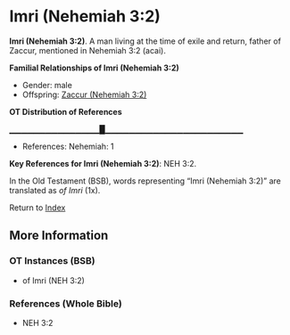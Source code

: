 # Imri (Nehemiah 3:2)
**Imri (Nehemiah 3:2)**. 
A man living at the time of exile and return, father of Zaccur, mentioned in Nehemiah 3:2 (acai). 




**Familial Relationships of Imri (Nehemiah 3:2)**


* Gender: male
* Offspring: [Zaccur (Nehemiah 3:2)](Zaccur.6.md)


**OT Distribution of References**

▁▁▁▁▁▁▁▁▁▁▁▁▁▁▁█▁▁▁▁▁▁▁▁▁▁▁▁▁▁▁▁▁▁▁▁▁▁▁
* References: Nehemiah: 1



**Key References for Imri (Nehemiah 3:2)**: 
NEH 3:2. 


In the Old Testament (BSB), words representing “Imri (Nehemiah 3:2)” are translated as 
*of Imri* (1x). 




Return to [Index](00-Index.md)

## More Information

### OT Instances (BSB)

* of Imri (NEH 3:2)



### References (Whole Bible)

* NEH 3:2




